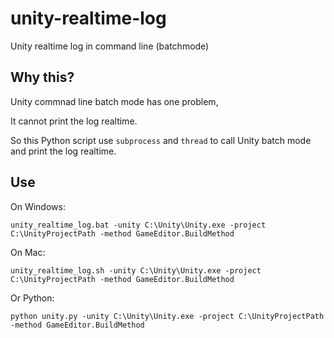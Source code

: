 # unity-realtime-log

Unity realtime log in command line (batchmode)

## Why this?

Unity commnad line batch mode has one problem,

It cannot print the log realtime.

So this Python script use `subprocess` and `thread` to call Unity batch mode and print the log realtime.


## Use

On Windows:

```shell
unity_realtime_log.bat -unity C:\Unity\Unity.exe -project C:\UnityProjectPath -method GameEditor.BuildMethod
```


On Mac:

```shell
unity_realtime_log.sh -unity C:\Unity\Unity.exe -project C:\UnityProjectPath -method GameEditor.BuildMethod
```


Or Python:

```shell
python unity.py -unity C:\Unity\Unity.exe -project C:\UnityProjectPath -method GameEditor.BuildMethod
```

